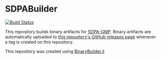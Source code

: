 # SDPABuilder

[![Build Status](https://travis-ci.org/ericphanson/SDPA_GMP_Builder.svg?branch=master)](https://travis-ci.org/JuliaOpt/SDPABuilder)

This repository builds binary artifacts for [SDPA-GMP](http://sdpa.sourceforge.net/).
Binary artifacts are automatically uploaded to
[this repository's GitHub releases page](https://github.com/ericphanson/SDPA_GMP_Builder/releases)
whenever a tag is created on this repository.

This repository was created using [BinaryBuilder.jl](https://github.com/JuliaPackaging/BinaryBuilder.jl)
